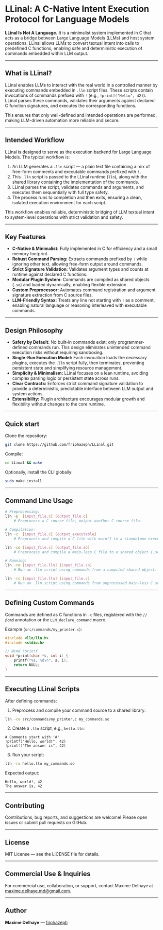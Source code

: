 # LLinal: A C-Native Intent Execution Protocol for Language Models

**LLinal Is Not A Language.**
It is a minimalist system implemented in C that acts as a bridge between Large Language Models (LLMs) and host system operations. LLinal allows LLMs to convert textual intent into calls to predefined C functions, enabling safe and deterministic execution of commands embedded within LLM output.

---

## What is LLinal?

LLinal enables LLMs to interact with the real world in a controlled manner by executing commands embedded in `.lln` script files. These scripts contain invocations of commands prefixed with `!` (e.g., `!printf("Hello", 42)`). LLinal parses these commands, validates their arguments against declared C function signatures, and executes the corresponding functions.

This ensures that only well-defined and intended operations are performed, making LLM-driven automation more reliable and secure.

---

## Intended Workflow

LLinal is designed to serve as the execution backend for Large Language Models. The typical workflow is:

1. An LLM generates a `.lln` script — a plain text file containing a mix of free-form comments and executable commands prefixed with `!`.
2. This `.lln` script is passed to the LLinal runtime (`lln`), along with the shared library containing the implementation of the commands.
3. LLinal parses the script, validates commands and arguments, and executes them sequentially with full type safety.
4. The process runs to completion and then exits, ensuring a clean, isolated execution environment for each script.

This workflow enables reliable, deterministic bridging of LLM textual intent to system-level operations with strict validation and safety.

---

## Key Features

* **C-Native & Minimalist:** Fully implemented in C for efficiency and a small memory footprint.
* **Robust Command Parsing:** Extracts commands prefixed by `!` while ignoring other text, allowing free-form output around commands.
* **Strict Signature Validation:** Validates argument types and counts at runtime against declared C functions.
* **Modular Plugin System:** Commands are compiled as shared objects (`.so`) and loaded dynamically, enabling flexible extension.
* **Custom Preprocessor:** Automates command registration and argument signature extraction from C source files.
* **LLM-Friendly Syntax:** Treats any line not starting with `!` as a comment, enabling natural language or reasoning interleaved with executable commands.

---

## Design Philosophy

* **Safety by Default:** No built-in commands exist; only programmer-defined commands run. This design eliminates unintended command execution risks without requiring sandboxing.
* **Single-Run Execution Model:** Each invocation loads the necessary plugins, executes the `.lln` script fully, then terminates, preventing persistent state and simplifying resource management.
* **Simplicity & Minimalism:** LLinal focuses on a lean runtime, avoiding complex parsing logic or persistent state across runs.
* **Clear Contracts:** Enforces strict command signature validation to provide a deterministic, predictable interface between LLM output and system actions.
* **Extensibility:** Plugin architecture encourages modular growth and flexibility without changes to the core runtime.

---

## Quick start

Clone the repository:
```bash
git clone https://github.com/friphazeph/LLinal.git
```

Compile:
```bash
cd LLinal && make
```
Optionally, install the CLI globally:
```bash
sudo make install
```

---

## Command Line Usage

```bash
# Preprocessing:
lln -p  [input_file.c] [output_file.c]
    # Preprocess a C source file, output another C source file.

# Compilation:
lln -c  [input_file.c] [output_executable]
    # Preprocess and compile a C file with main() to a standalone executable.

lln -co [input_file.c] [output_file.so]
    # Preprocess and compile a main-less C file to a shared object (.so).

# Running:
lln -ro [input_file.lln] [input_file.so]
    # Run an .lln script using commands from a compiled shared object.

lln -rc [input_file.lln] [input_file.c]
    # Run an .lln script using commands from unprocessed main-less C source.
```

---

## Defining Custom Commands

Commands are defined as C functions in `.c` files, registered with the `// @cmd` annotation or the `LLN_declare_command` macro.

Example (`src/commands/my_printer.c`):

```c
#include <lln/lln.h>
#include <stdio.h>

// @cmd !printf
void *print(char *s, int i) {
    printf("%s, %d\n", s, i);
    return NULL;
}
```

---

## Executing LLinal Scripts

After defining commands:

1. Preprocess and compile your command source to a shared library:

```bash
lln -co src/commands/my_printer.c my_commands.so
```

2. Create a `.lln` script, e.g., `hello.lln`:

```lln
# Comments start with '#'
!printf("Hello, world!", 42)
!printf("The answer is", 42)
```

3. Run your script:

```bash
lln -ro hello.lln my_commands.so
```

Expected output:

```
Hello, world!, 42
The answer is, 42
```

---

## Contributing

Contributions, bug reports, and suggestions are welcome! Please open issues or submit pull requests on GitHub.

---

## License

MIT License — see the LICENSE file for details.

---

## Commercial Use & Inquiries

For commercial use, collaboration, or support, contact Maxime Delhaye at [maxime.delhaye.md@gmail.com](mailto:maxime.delhaye.md@gmail.com).

---

## Author

**Maxime Delhaye** — [friphazeph](https://github.com/friphazeph)
